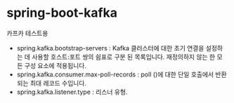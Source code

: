 # spring-boot-kafka
카프카 테스트용

* spring.kafka.bootstrap-servers : Kafka 클러스터에 대한 초기 연결을 설정하는 데 사용할 호스트:포트 쌍의 쉼표로 구분 된 목록입니다. 재정의하지 않는 한 모든 구성 요소에 적용됩니다.
* spring.kafka.consumer.max-poll-records : poll ()에 대한 단일 호출에서 반환되는 최대 레코드 수입니다.
* spring.kafka.listener.type : 리스너 유형.

